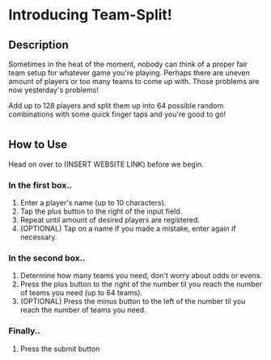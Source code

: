 # Introducing Team-Split!

## Description
Sometimes in the heat of the moment, nobody can think of a proper fair team setup for whatever game you're playing. Perhaps there are uneven amount of players or too many teams to come up with. Those problems are now yesterday's problems! 

Add up to 128 players and split them up into 64 possible random combinations with some quick finger taps and you're good to go!

#

## How to Use

Head on over to (INSERT WEBSITE LINK) before we begin.

### In the first box..
1. Enter a player's name (up to 10 characters).
2. Tap the plus button to the right of the input field.
3. Repeat until amount of desired players are registered.
4. (OPTIONAL) Tap on a name if you made a mistake, enter again if necessary.

### In the second box..
1. Determine how many teams you need, don't worry about odds or evens.
2. Press the plus button to the right of the number til you reach the number of teams you need (up to 64 teams).
3. (OPTIONAL) Press the minus button to the left of the number til you reach the number of teams you need.

### Finally..
1. Press the submit button
